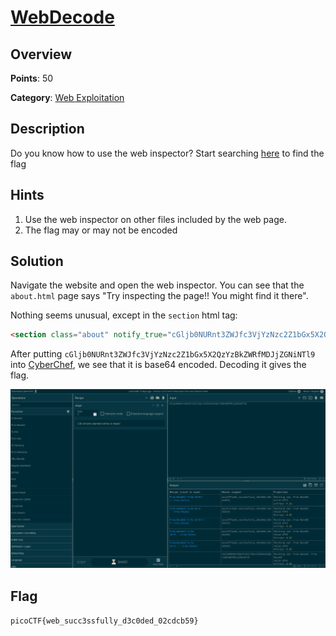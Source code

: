 # [WebDecode](https://play.picoctf.org/practice/challenge/427)

## Overview

**Points**: 50

**Category**: [Web Exploitation](../)

## Description

Do you know how to use the web inspector?
Start searching [here](http://titan.picoctf.net:56872/) to find the flag

## Hints

1. Use the web inspector on other files included by the web page.
2. The flag may or may not be encoded

## Solution

Navigate the website and open the web inspector. You can see that the `about.html` page says "Try inspecting the page!! You might find it there".

Nothing seems unusual, except in the `section` html tag:

```html
<section class="about" notify_true="cGljb0NURnt3ZWJfc3VjYzNzc2Z1bGx5X2QzYzBkZWRfMDJjZGNiNTl9">
```

After putting `cGljb0NURnt3ZWJfc3VjYzNzc2Z1bGx5X2QzYzBkZWRfMDJjZGNiNTl9` into [CyberChef](https://gchq.github.io/CyberChef/), we see that it is base64 encoded. Decoding it gives the flag.

![Decoding using CyberChef](cyberchef.png)

## Flag

`picoCTF{web_succ3ssfully_d3c0ded_02cdcb59}`
